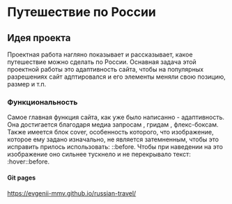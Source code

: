 # Путешествие по России
## Идея проекта
Проектная работа нагляно показывает и рассказывает, какое путешествие можно сделать по России. Оснавная задача этой проектной работы это адаптивность сайта, чтобы на популярных разрешениях сайт адптировался и его элементы меняли свою позицию, размер и т.п.
### Функциональность
Самое главная функция сайта, как уже было написанно - адаптивность. Она достигается благодаря медиа запросам , гридам , флекс-боксам. Также имеется блок cover, особенность которого, что изображение, которое ему задано изначально, не является затемненным, чтобы это исправить прилось использовать: ::before. Чтобы при наведении на это изображение оно сильнее тускнело и не перекрывало текст: :hover::before.
#### Git pages
https://evgenii-mmv.github.io/russian-travel/